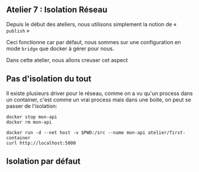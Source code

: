 ## Atelier 7 : Isolation Réseau

Depuis le début des ateliers, nous utilisons simplement la notion de «
`publish` »

Ceci fonctionne car par défaut, nous sommes sur une configuration en mode
`bridge` que docker à gérer pour nous.

Dans cette atelier, nous allons creuser cet aspect

## Pas d'isolation du tout

Il existe plusieurs driver pour le réseau, comme on a vu qu'un process dans un
container, c'est comme un vrai process mais dans une boite, on peut se passer
de l'isolation:

```
docker stop mon-api
docker rm mon-api

docker run -d --net host -v $PWD:/src --name mon-api atelier/first-container
curl http://localhost:5000
```

## Isolation par défaut
